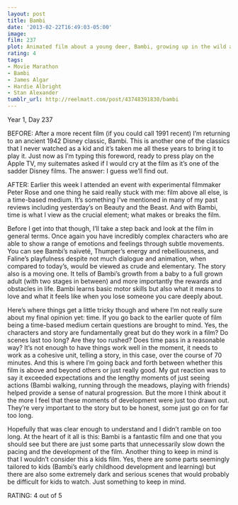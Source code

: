 ```yaml
---
layout: post
title: Bambi
date: '2013-02-22T16:49:03-05:00'
image: 
film: 237
plot: Animated film about a young deer, Bambi, growing up in the wild after his mother is shot by hunters.
rating: 4
tags:
- Movie Marathon
- Bambi
- James Algar
- Hardie Albright
- Stan Alexander
tumblr_url: http://reelmatt.com/post/43748391830/bambi
---
```


Year 1, Day 237

BEFORE: After a more recent film (if you could call 1991 recent) I’m returning to an ancient 1942 Disney classic, Bambi. This is another one of the classics that I never watched as a kid and it’s taken me all these years to bring it to play it. Just now as I’m typing this foreword, ready to press play on the Apple TV, my suitemates asked if I would cry at the film as it’s one of the sadder Disney films. The answer: I guess we’ll find out.

AFTER: Earlier this week I attended an event with experimental filmmaker Peter Rose and one thing he said really stuck with me: film above all else, is a time-based medium. It’s something I’ve mentioned in many of my past reviews including yesterday’s on Beauty and the Beast. And with Bambi, time is what I view as the crucial element; what makes or breaks the film.

Before I get into that though, I’ll take a step back and look at the film in general terms. Once again you have incredibly complex characters who are able to show a range of emotions and feelings through subtle movements. You can see Bambi’s naïveté, Thumper’s energy and rebelliousness, and Faline’s playfulness despite not much dialogue and animation, when compared to today’s, would be viewed as crude and elementary. The story also is a moving one. It tells of Bambi’s growth from a baby to a full grown adult (with two stages in between) and more importantly the rewards and obstacles in life. Bambi learns basic motor skills but also what it means to love and what it feels like when you lose someone you care deeply about.

Here’s where things get a little tricky though and where I’m not really sure about my final opinion yet: time. If you go back to the earlier quote of film being a time-based medium certain questions are brought to mind. Yes, the characters and story are fundamentally great but do they work in a film? Do scenes last too long? Are they too rushed? Does time pass in a reasonable way? It’s not enough to have things work well in the moment, it needs to work as a cohesive unit, telling a story, in this case, over the course of 70 minutes. And this is where I’m going back and forth between whether this film is above and beyond others or just really good. My gut reaction was to say it exceeded expectations and the lengthy moments of just seeing actions (Bambi walking, running through the meadows, playing with friends) helped provide a sense of natural progression. But the more I think about it the more I feel that these moments of development were just too drawn out. They’re very important to the story but to be honest, some just go on for far too long.

Hopefully that was clear enough to understand and I didn’t ramble on too long. At the heart of it all is this: Bambi is a fantastic film and one that you should see but there are just some parts that unnecessarily slow down the pacing and the development of the film. Another thing to keep in mind is that I wouldn’t consider this a kids film. Yes, there are some parts seemingly tailored to kids (Bambi’s early childhood development and learning) but there are also some extremely dark and serious scenes that would probably be difficult for kids to watch. Just something to keep in mind.

RATING: 4 out of 5
